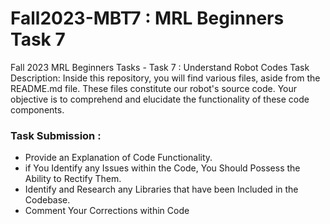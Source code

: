 # Fall2023-MBT7 : MRL Beginners Task 7
Fall 2023 MRL Beginners Tasks - Task 7 : Understand Robot Codes
Task Description: Inside this repository, you will find various files, aside from the README.md file. These files constitute our robot's source code. Your objective is to comprehend and elucidate the functionality of these code components.

### Task Submission :
* Provide an Explanation of Code Functionality.
* if You Identify any Issues within the Code, You Should Possess the Ability to Rectify Them.
* Identify and Research any Libraries that have been Included in the Codebase.
* Comment Your Corrections within Code
